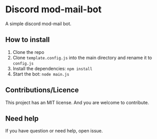 # Discord mod-mail-bot

A simple discord mod-mail bot.

## How to install
1. Clone the repo
3. Clone `template.config.js` into the main directory and rename it to `config.js`
2. Install the dependencies: `npm install`
3. Start the bot: `node main.js`

## Contributions/Licence 
This project has an MIT license.  And you are welcome to contribute.

## Need help
If you have question or need help, open issue. 


